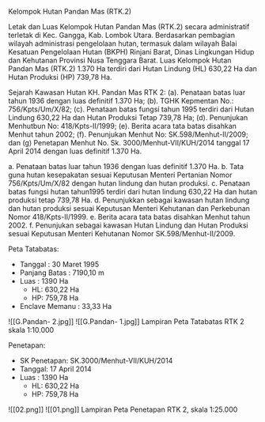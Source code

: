 Kelompok Hutan Pandan Mas (RTK.2)

Letak dan Luas
Kelompok Hutan Pandan Mas (RTK.2) secara administratif terletak di Kec. Gangga, Kab. Lombok Utara. Berdasarkan pembagian wilayah administrasi pengelolaan hutan, termasuk dalam wilayah Balai Kesatuan Pengelolaan Hutan (BKPH) Rinjani Barat, Dinas Lingkungan Hidup dan Kehutanan Provinsi Nusa Tenggara Barat.
Luas Kelompok Hutan Pandan Mas (RTK.2) 1.370 Ha terdiri dari Hutan Lindung (HL) 630,22 Ha dan Hutan Produksi (HP) 739,78 Ha.

Sejarah Kawasan Hutan
KH. Pandan Mas RTK 2: (a). Penataan batas luar tahun 1936 dengan luas definitif 1.370 Ha; (b). TGHK Kepmentan No.: 756/Kpts/Um/X/82; (c). Penataan batas fungsí tahun 1995 terdiri dari Hutan Lindung 630,22 Ha dan Hutan Produksi Tetap 739,78 Ha; (d). Penunjukan Menhutbun No: 418/Kpts-II/1999; (e). Berita acara tata batas disahkan Menhut tahun 2002; (f). Penunjukan Menhut No: SK.598/Menhut-II/2009; dan (g) Penetapan Menhut No. Sk. 3000/Menhut-VII/KUH/2014 tanggal 17 April 2014 dengan luas definitif 1.370 Ha.

a. Penataan batas luar tahun 1936 dengan luas definitif 1.370 Ha.
b. Tata guna hutan kesepakatan sesuai Keputusan Menteri Pertanian Nomor 756/Kpts/Um/X/82 dengan hutan lindung dan hutan produksi.
c. Penataan batas fungsi hutan tahun1995 terdiri dari hutan lindung 630,22 Ha dan hutan produksi tetap 739,78 Ha.
d. Penunjukkan sebagai kawasan hutan lindung dan hutan produksi sesuai Keputusan Menteri Kehutanan dan Perkebunan Nomor 418/Kpts-II/1999.
e. Berita acara tata batas disahkan Menhut tahun 2002.
f. Penunjukan sebagai kawasan Hutan Lindung dan Hutan Produksi sesuai Keputusan Menteri Kehutanan Nomor SK.598/Menhut-II/2009.

Peta Tatabatas: 
- Tanggal : 30 Maret 1995
- Panjang Batas : 7190,10 m
- Luas : 1390 Ha
	- HL: 630,22 Ha
	- HP: 759,78 Ha
- Enclave Memanu : 33,33 Ha

![[G.Pandan- 2.jpg]]
![[G.Pandan- 1.jpg]]
Lampiran Peta Tatabatas RTK 2 skala 1:10.000

Penetapan:
- SK Penetapan: SK.3000/Menhut-VII/KUH/2014
- Tanggal: 17 April 2014
- Luas : 1390 Ha
	- HL: 630,22 Ha
	- HP: 759,78 Ha

![[02.png]]
![[01.png]]
Lampiran Peta Penetapan RTK 2, skala 1:25.000

